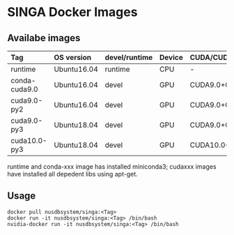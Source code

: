 <!--
    Licensed to the Apache Software Foundation (ASF) under one
    or more contributor license agreements.  See the NOTICE file
    distributed with this work for additional information
    regarding copyright ownership.  The ASF licenses this file
    to you under the Apache License, Version 2.0 (the
    "License"); you may not use this file except in compliance
    with the License.  You may obtain a copy of the License at

      http://www.apache.org/licenses/LICENSE-2.0

    Unless required by applicable law or agreed to in writing,
    software distributed under the License is distributed on an
    "AS IS" BASIS, WITHOUT WARRANTIES OR CONDITIONS OF ANY
    KIND, either express or implied.  See the License for the
    specific language governing permissions and limitations
    under the License.
-->
# SINGA Docker Images

## Availabe images


| Tag | OS version | devel/runtime | Device|CUDA/CUDNN|Python|
|:----|:-----------|:--------------|:------|:---------|:-----|
|runtime| Ubuntu16.04|runtime|CPU|-|3.6|
|conda-cuda9.0| Ubuntu16.04|devel|GPU|CUDA9.0+CUDNN7.1.2|3.6|
|cuda9.0-py2| Ubuntu16.04|devel|GPU|CUDA9.0+CUDNN7.1.2|2.7|
|cuda9.0-py3| Ubuntu18.04|devel|GPU|CUDA9.0+CUDNN7.1.2|3.6|
|cuda10.0-py3| Ubuntu18.04|devel|GPU|CUDA10.0+CUDNN7.4.2|3.6|

runtime and conda-xxx image has installed miniconda3;
cudaxxx images have installed all depedent libs using apt-get.

## Usage

    docker pull nusdbsystem/singa:<Tag>
    docker run -it nusdbsystem/singa:<Tag> /bin/bash
    nvidia-docker run -it nusdbsystem/singa:<Tag> /bin/bash
